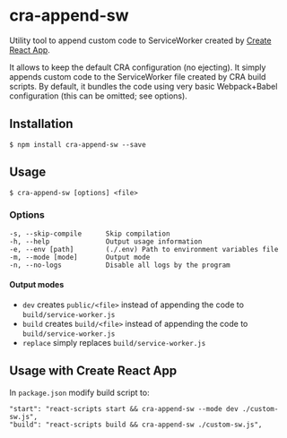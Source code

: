 # cra-append-sw

  Utility tool to append custom code to ServiceWorker created by [Create React App](https://github.com/facebookincubator/create-react-app). 
  
  It allows to keep the default CRA configuration (no ejecting). It simply appends custom code to the ServiceWorker file created by CRA build scripts. By default, it bundles the code using very basic Webpack+Babel configuration (this can be omitted; see options). 

## Installation

    $ npm install cra-append-sw --save

## Usage

    $ cra-append-sw [options] <file>

### Options

    -s, --skip-compile      Skip compilation
    -h, --help              Output usage information
    -e, --env [path]        (./.env) Path to environment variables file
    -m, --mode [mode]       Output mode
    -n, --no-logs           Disable all logs by the program

#### Output modes

- `dev` creates `public/<file>` instead of appending the code to `build/service-worker.js`
- `build` creates `build/<file>` instead of appending the code to `build/service-worker.js`
- `replace` simply replaces `build/service-worker.js`

## Usage with Create React App

  In `package.json` modify build script to:

    "start": "react-scripts start && cra-append-sw --mode dev ./custom-sw.js",
    "build": "react-scripts build && cra-append-sw ./custom-sw.js",
